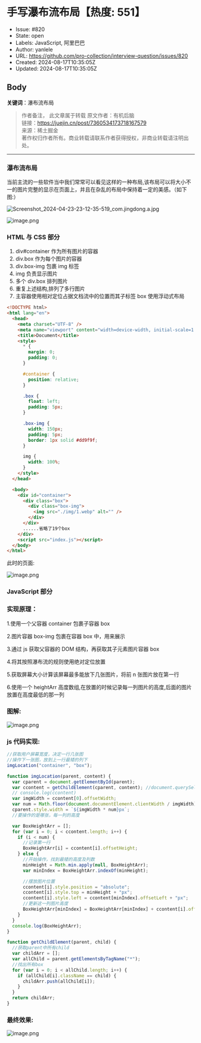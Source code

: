 # 手写瀑布流布局【热度: 551】

- Issue: #820
- State: open
- Labels: JavaScript, 阿里巴巴
- Author: yanlele
- URL: https://github.com/pro-collection/interview-question/issues/820
- Created: 2024-08-17T10:35:05Z
- Updated: 2024-08-17T10:35:05Z

## Body

**关键词**：瀑布流布局

> 作者备注， 此文章属于转载
> 原文作者：有机后脑  
> 链接：https://juejin.cn/post/7360534173718167579  
> 来源：稀土掘金  
> 著作权归作者所有。商业转载请联系作者获得授权，非商业转载请注明出处。

---

### 瀑布流布局

当前主流的一些软件当中我们常常可以看见这样的一种布局,该布局可以将大小不一的图片完整的显示在页面上，并且在杂乱的布局中保持着一定的美感。（如下图:）

![Screenshot_2024-04-23-23-12-35-519_com.jingdong.a.jpg](https://p9-juejin.byteimg.com/tos-cn-i-k3u1fbpfcp/c4e450f7ba984760833bb58e9ff2f5ce~tplv-k3u1fbpfcp-jj-mark:3024:0:0:0:q75.awebp#?w=1440&h=3200&s=1715452&e=jpg&b=f7efed)

![image.png](https://p9-juejin.byteimg.com/tos-cn-i-k3u1fbpfcp/fd2338600ce942ab8f0347d1bf8efbed~tplv-k3u1fbpfcp-jj-mark:3024:0:0:0:q75.awebp#?w=1860&h=890&s=1332320&e=png&b=f8f4f3)

### HTML 与 CSS 部分

1. div#container 作为所有图片的容器
2. div.box 作为每个图片的容器
3. div.box-img 包裹 img 标签
4. img 负责显示图片
5. 多个 div.box 排列图片
6. 重复上述结构,排列了多行图片
7. 主容器使用相对定位占据文档流中的位置而其子标签 box 使用浮动式布局

```html
<!DOCTYPE html>
<html lang="en">
  <head>
    <meta charset="UTF-8" />
    <meta name="viewport" content="width=device-width, initial-scale=1.0" />
    <title>Document</title>
    <style>
      * {
        margin: 0;
        padding: 0;
      }

      #container {
        position: relative;
      }

      .box {
        float: left;
        padding: 5px;
      }

      .box-img {
        width: 150px;
        padding: 5px;
        border: 1px solid #dd9f9f;
      }

      img {
        width: 100%;
      }
    </style>
  </head>

  <body>
    <div id="container">
      <div class="box">
        <div class="box-img">
          <img src="./img/1.webp" alt="" />
        </div>
      </div>
      ......省略了19个box
    </div>
    <script src="index.js"></script>
  </body>
</html>
```

此时的页面:

![image.png](https://p1-juejin.byteimg.com/tos-cn-i-k3u1fbpfcp/4948c01e92814e9583a34ea2ce4bbd42~tplv-k3u1fbpfcp-jj-mark:3024:0:0:0:q75.awebp#?w=1928&h=1040&s=1053345&e=png&b=ffffff)

### JavaScript 部分

### 实现原理：

1.使用一个父容器 container 包裹子容器 box

2.图片容器 box-img 包裹在容器 box 中，用来展示

3.通过 js 获取父容器的 DOM 结构，再获取其子元素图片容器 box

4.将其按照瀑布流的规则使用绝对定位放置

5.获取屏幕大小计算该屏幕最多能放下几张图片，将前 n 张图片放在第一行

6.使用一个 heightArr 高度数组,在放置的时候记录每一列图片的高度,后面的图片放置在高度最低的那一列

### 图解:

![image.png](https://p9-juejin.byteimg.com/tos-cn-i-k3u1fbpfcp/d2e0b52959ea49df9cb63ab2a5aa9bd2~tplv-k3u1fbpfcp-jj-mark:3024:0:0:0:q75.awebp#?w=905&h=636&s=34819&e=png&b=ffffff)

### js 代码实现:

```javascript
//获取用户屏幕宽度，决定一行几张图
//操作下一张图，放到上一行最矮的列下
imgLocation("container", "box");

function imgLocation(parent, content) {
  var cparent = document.getElementById(parent);
  var ccontent = getChildElement(cparent, content); //document.querySelectorAll('#container .box')
  // console.log(ccontent)
  var imgWidth = ccontent[0].offsetWidth;
  var num = Math.floor(document.documentElement.clientWidth / imgWidth);
  cparent.style.width = `${imgWidth * num}px`;
  //要操作的是哪张，每一列的高度

  var BoxHeightArr = [];
  for (var i = 0; i < ccontent.length; i++) {
    if (i < num) {
      //记录第一行
      BoxHeightArr[i] = ccontent[i].offsetHeight;
    } else {
      //开始操作，找到最矮的高度及列数
      minHeight = Math.min.apply(null, BoxHeightArr);
      var minIndex = BoxHeightArr.indexOf(minHeight);

      //摆放图片位置
      ccontent[i].style.position = "absolute";
      ccontent[i].style.top = minHeight + "px";
      ccontent[i].style.left = ccontent[minIndex].offsetLeft + "px";
      //更新这一列图片高度
      BoxHeightArr[minIndex] = BoxHeightArr[minIndex] + ccontent[i].offsetHeight;
    }
  }
  console.log(BoxHeightArr);
}

function getChildElement(parent, child) {
  //获取parent中所有child
  var childArr = [];
  var allChild = parent.getElementsByTagName("*");
  //找出所有box
  for (var i = 0; i < allChild.length; i++) {
    if (allChild[i].className == child) {
      childArr.push(allChild[i]);
    }
  }
  return childArr;
}
```

### 最终效果:

![image.png](https://p6-juejin.byteimg.com/tos-cn-i-k3u1fbpfcp/19e9ec489a484120b12c43fe87b532e7~tplv-k3u1fbpfcp-jj-mark:3024:0:0:0:q75.awebp#?w=1920&h=911&s=1021235&e=png&b=fefcfc)

